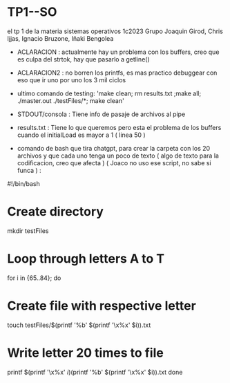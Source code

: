 # TP1--SO
el tp 1 de la materia sistemas operativos 1c2023
Grupo Joaquin Girod, Chris Ijjas, Ignacio Bruzone, Iñaki Bengolea


- ACLARACION : actualmente hay un problema con los buffers, creo que es culpa del strtok, hay que pasarlo a getline()
- ACLARACION2 : no borren los printfs, es mas practico debuggear con eso que ir uno por uno los 3 mil ciclos

- ultimo comando de testing: 'make clean; rm results.txt ;make all; ./master.out ./testFiles/*; make clean'

- STDOUT/consola : Tiene info de pasaje de archivos al pipe

- results.txt : Tiene lo que queremos pero esta el problema de los buffers cuando el initialLoad es mayor a 1 ( linea 50 )

- comando de bash que tira chatgpt, para crear la carpeta con los 20 archivos y que cada uno tenga un poco de texto ( algo de texto para la codificacion, creo que afecta ) ( Joaco no uso ese script, no sabe si funca ) :

#!/bin/bash

# Create directory
mkdir testFiles

# Loop through letters A to T
for i in {65..84}; do
  # Create file with respective letter
  touch testFiles/$(printf '%b' $(printf '\\x%x' $i)).txt

  # Write letter 20 times to file
  printf $(printf '\\x%x' $i)%.0s {1..20} >> testFiles/$(printf '%b' $(printf '\\x%x' $i)).txt
done





